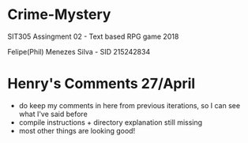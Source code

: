 # Crime-Mystery
SIT305 Assingment 02 - Text based RPG game 2018

Felipe(Phil) Menezes Silva - SID 215242834

# Henry's Comments 27/April
- do keep my comments in here from previous iterations, so I can see what I've said before
- compile instructions + directory explanation still missing
- most other things are looking good!


